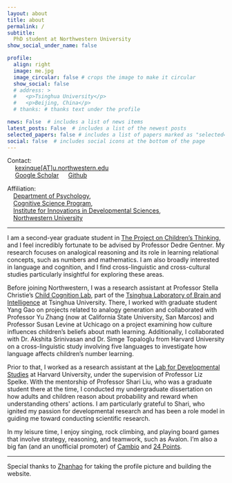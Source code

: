 ```yaml
---
layout: about
title: about
permalink: /
subtitle: 
  PhD student at Northwestern University
show_social_under_name: false

profile:
  align: right
  image: me.jpg
  image_circular: false # crops the image to make it circular
  show_social: false
  # address: >
  #   <p>Tsinghua University</p>
  #   <p>Beijing, China</p>
  # thanks: # thanks text under the profile

news: False  # includes a list of news items
latest_posts: False  # includes a list of the newest posts
selected_papers: false # includes a list of papers marked as "selected={true}"
social: false  # includes social icons at the bottom of the page
---
```


Contact:\
&emsp; <a href="mailto:{{ site.email | encode_email }}" title="email"><i class="fas fa-envelope"></i> kexinque[AT]u.northwestern.edu</a>\
&emsp; <a href="https://scholar.google.com/citations?user={{ site.scholar_userid }}" title="Google Scholar"><i class="ai ai-google-scholar"></i> Google Scholar</a>
&emsp; <a href="https://github.com/{{ site.github_username }}" title="GitHub"><i class="fab fa-github"></i> Github</a>

Affiliation:\
&emsp;[Department of Psychology](https://psychology.northwestern.edu),\
&emsp;[Cognitive Science Program](https://cogsci.northwestern.edu),\
&emsp;[Institute for Innovations in Developmental Sciences](https://devsci.northwestern.edu),\
&emsp;[Northwestern University](https://www.northwestern.edu)
<hr />

I am a second-year graduate student in [The Project on Children’s Thinking](https://sites.northwestern.edu/projectonchildrensthinking/), and I feel incredibly fortunate to be advised by Professor Dedre Gentner. My research focuses on analogical reasoning and its role in learning relational concepts, such as numbers and mathematics. I am also broadly interested in language and cognition, and I find cross-linguistic and cross-cultural studies particularly insightful for exploring these areas.

Before joining Northwestern, I was a research assistant at Professor Stella Christie’s [Child Cognition Lab](https://www.tsinghuakidlab.com/en/), part of the [Tsinghua Laboratory of Brain and Intelligence](https://brain.tsinghua.edu.cn/en/) at Tsinghua University. There, I worked with graduate student Yang Gao on projects related to analogy generation and collaborated with Professor Yu Zhang (now at California State University, San Marcos) and Professor Susan Levine at Uchicago on a project examining how culture influences children’s beliefs about math learning. Additionally, I collaborated with Dr. Akshita Srinivasan and Dr. Simge Topaloglu from Harvard University on a cross-linguistic study involving five languages to investigate how language affects children’s number learning.

Prior to that, I worked as a research assistant at the [Lab for Developmental Studies](https://www.harvardlds.org) at Harvard University, under the supervision of Professor Liz Spelke. With the mentorship of Professor Shari Liu, who was a graduate student there at the time, I conducted my undergraduate dissertation on how adults and children reason about probability and reward when understanding others' actions. I am particularly grateful to Shari, who ignited my passion for developmental research and has been a role model in guiding me toward conducting scientific research.

In my leisure time, I enjoy singing, rock climbing, and playing board games that involve strategy, reasoning, and teamwork, such as Avalon. I’m also a big fan (and an unofficial promoter) of [Cambio](https://cambiocardgame.com) and [24 Points](https://www.mattialandoni.com/24points/).
<hr />

Special thanks to [Zhanhao](https://whothu.github.io/) for taking the profile picture and building the website.


<!-- something -->
